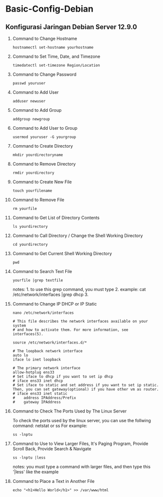 # Basic-Config-Debian
## Konfigurasi Jaringan Debian Server 12.9.0

1. Command to Change Hostname

    ```
    hostnamectl set-hostname yourhostname
    ```

2. Command to Set Time, Date, and Timezone

    ```
    timedatectl set-timezone Region/Location
    ```

3. Command to Change Password

    ```
    passwd youruser
    ```

4. Command to Add User

    ```
    adduser newuser
    ```

5. Command to Add Group

    ```
    addgroup newgroup
    ```

6. Command to Add User to Group

    ```
    usermod youruser -G yourgroup
    ```

7. Command to Create Directory

    ```
    mkdir yourdirectoryname
    ```

8. Command to Remove Directory

    ```
    rmdir yourdirectory
    ```

9. Command to Create New File

    ```
    touch yourfilename
    ```

10. Command to Remove File

    ```
    rm yourfile
    ```

11. Command to Get List of Directory Contents

    ```
    ls yourdirectory
    ```

12. Command to Call Directory / Change the Shell Working Directory

    ```
    cd yourdirectory
    ```

13. Command to Get Current Shell Working Directory

    ```
    pwd
    ```

14. Command to Search Text File

    ```
    yourfile |grep textfile
    ```
    notes: 1. to use this grep command, you must type
           2. example: cat /etc/network/interfaces |grep dhcp
           3. 

15. Command to Change IP DHCP or IP Static

    ```
    nano /etc/network/interfaces
    ```
    ```
    # This file describes the network interfaces available on your system
    # and how to activate them. For more information, see interfaces(5).

    source /etc/network/interfaces.d/*

    # The loopback network interface
    auto lo
    iface lo inet loopback

    # The primary network interface
    allow-hotplug ens33
    # Set iface to dhcp if you want to set ip dhcp
    # iface ens33 inet dhcp
    # Set iface to static and set address if you want to set ip static. Then, you can set gateway(optional) if you have other vm as router.
    # iface ens33 inet static
    #    address IPAddress/Prefix
    #    gateway IPAddress
    ```

16. Command to Check The Ports Used by The Linux Server

    To check the ports used by the linux server, you can use the follwing command: netstat or ss
    For example: 

    ```
    ss -lnptu
    ```

17. Command to Use to View Larger Files, It's Paging Program, Provide Scroll Back, Provide Search & Navigate

    ```
    ss -lnptu |less
    ```
    notes: you must type a command with larger files, and then type this '|less' like the example
    
18. Command to Place a Text in Another File

    ```
    echo "<h1>Hello World</h1>" >> /var/www/html
    ```
